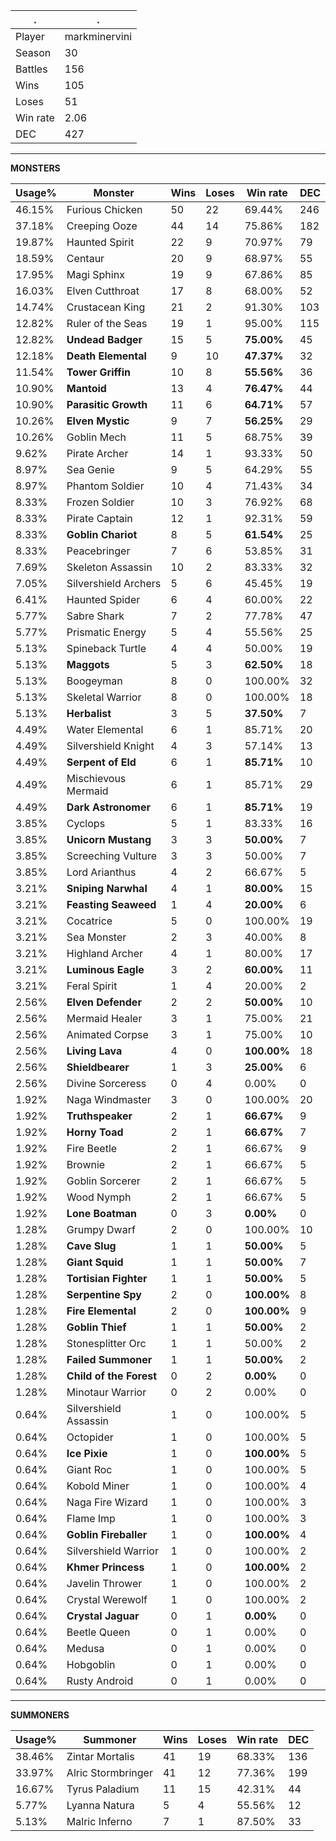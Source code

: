 .|.
|-|-
Player|markminervini
Season|30
Battles|156
Wins|105
Loses|51
Win rate|2.06
DEC|427

---
**MONSTERS**

Usage%|Monster|Wins|Loses|Win rate|DEC|
-|-|-|-|-|-|
46.15%|Furious Chicken|50|22|69.44%|246|
37.18%|Creeping Ooze|44|14|75.86%|182|
19.87%|Haunted Spirit|22|9|70.97%|79|
18.59%|Centaur|20|9|68.97%|55|
17.95%|Magi Sphinx|19|9|67.86%|85|
16.03%|Elven Cutthroat|17|8|68.00%|52|
14.74%|Crustacean King|21|2|91.30%|103|
12.82%|Ruler of the Seas|19|1|95.00%|115|
12.82%|**Undead Badger**|15|5|**75.00%**|45|
12.18%|**Death Elemental**|9|10|**47.37%**|32|
11.54%|**Tower Griffin**|10|8|**55.56%**|36|
10.90%|**Mantoid**|13|4|**76.47%**|44|
10.90%|**Parasitic Growth**|11|6|**64.71%**|57|
10.26%|**Elven Mystic**|9|7|**56.25%**|29|
10.26%|Goblin Mech|11|5|68.75%|39|
9.62%|Pirate Archer|14|1|93.33%|50|
8.97%|Sea Genie|9|5|64.29%|55|
8.97%|Phantom Soldier|10|4|71.43%|34|
8.33%|Frozen Soldier|10|3|76.92%|68|
8.33%|Pirate Captain|12|1|92.31%|59|
8.33%|**Goblin Chariot**|8|5|**61.54%**|25|
8.33%|Peacebringer|7|6|53.85%|31|
7.69%|Skeleton Assassin|10|2|83.33%|32|
7.05%|Silvershield Archers|5|6|45.45%|19|
6.41%|Haunted Spider|6|4|60.00%|22|
5.77%|Sabre Shark|7|2|77.78%|47|
5.77%|Prismatic Energy|5|4|55.56%|25|
5.13%|Spineback Turtle|4|4|50.00%|19|
5.13%|**Maggots**|5|3|**62.50%**|18|
5.13%|Boogeyman|8|0|100.00%|32|
5.13%|Skeletal Warrior|8|0|100.00%|18|
5.13%|**Herbalist**|3|5|**37.50%**|7|
4.49%|Water Elemental|6|1|85.71%|20|
4.49%|Silvershield Knight|4|3|57.14%|13|
4.49%|**Serpent of Eld**|6|1|**85.71%**|10|
4.49%|Mischievous Mermaid|6|1|85.71%|29|
4.49%|**Dark Astronomer**|6|1|**85.71%**|19|
3.85%|Cyclops|5|1|83.33%|16|
3.85%|**Unicorn Mustang**|3|3|**50.00%**|7|
3.85%|Screeching Vulture|3|3|50.00%|7|
3.85%|Lord Arianthus|4|2|66.67%|5|
3.21%|**Sniping Narwhal**|4|1|**80.00%**|15|
3.21%|**Feasting Seaweed**|1|4|**20.00%**|6|
3.21%|Cocatrice|5|0|100.00%|19|
3.21%|Sea Monster|2|3|40.00%|8|
3.21%|Highland Archer|4|1|80.00%|17|
3.21%|**Luminous Eagle**|3|2|**60.00%**|11|
3.21%|Feral Spirit|1|4|20.00%|2|
2.56%|**Elven Defender**|2|2|**50.00%**|10|
2.56%|Mermaid Healer|3|1|75.00%|21|
2.56%|Animated Corpse|3|1|75.00%|10|
2.56%|**Living Lava**|4|0|**100.00%**|18|
2.56%|**Shieldbearer**|1|3|**25.00%**|6|
2.56%|Divine Sorceress|0|4|0.00%|0|
1.92%|Naga Windmaster|3|0|100.00%|20|
1.92%|**Truthspeaker**|2|1|**66.67%**|9|
1.92%|**Horny Toad**|2|1|**66.67%**|7|
1.92%|Fire Beetle|2|1|66.67%|9|
1.92%|Brownie|2|1|66.67%|5|
1.92%|Goblin Sorcerer|2|1|66.67%|5|
1.92%|Wood Nymph|2|1|66.67%|5|
1.92%|**Lone Boatman**|0|3|**0.00%**|0|
1.28%|Grumpy Dwarf|2|0|100.00%|10|
1.28%|**Cave Slug**|1|1|**50.00%**|5|
1.28%|**Giant Squid**|1|1|**50.00%**|7|
1.28%|**Tortisian Fighter**|1|1|**50.00%**|5|
1.28%|**Serpentine Spy**|2|0|**100.00%**|8|
1.28%|**Fire Elemental**|2|0|**100.00%**|9|
1.28%|**Goblin Thief**|1|1|**50.00%**|2|
1.28%|Stonesplitter Orc|1|1|50.00%|2|
1.28%|**Failed Summoner**|1|1|**50.00%**|2|
1.28%|**Child of the Forest**|0|2|**0.00%**|0|
1.28%|Minotaur Warrior|0|2|0.00%|0|
0.64%|Silvershield Assassin|1|0|100.00%|5|
0.64%|Octopider|1|0|100.00%|5|
0.64%|**Ice Pixie**|1|0|**100.00%**|5|
0.64%|Giant Roc|1|0|100.00%|5|
0.64%|Kobold Miner|1|0|100.00%|4|
0.64%|Naga Fire Wizard|1|0|100.00%|3|
0.64%|Flame Imp|1|0|100.00%|3|
0.64%|**Goblin Fireballer**|1|0|**100.00%**|4|
0.64%|Silvershield Warrior|1|0|100.00%|2|
0.64%|**Khmer Princess**|1|0|**100.00%**|2|
0.64%|Javelin Thrower|1|0|100.00%|2|
0.64%|Crystal Werewolf|1|0|100.00%|2|
0.64%|**Crystal Jaguar**|0|1|**0.00%**|0|
0.64%|Beetle Queen|0|1|0.00%|0|
0.64%|Medusa|0|1|0.00%|0|
0.64%|Hobgoblin|0|1|0.00%|0|
0.64%|Rusty Android|0|1|0.00%|0|

---
**SUMMONERS**

Usage%|Summoner|Wins|Loses|Win rate|DEC|
-|-|-|-|-|-|
38.46%|Zintar Mortalis|41|19|68.33%|136|
33.97%|Alric Stormbringer|41|12|77.36%|199|
16.67%|Tyrus Paladium|11|15|42.31%|44|
5.77%|Lyanna Natura|5|4|55.56%|12|
5.13%|Malric Inferno|7|1|87.50%|33|
